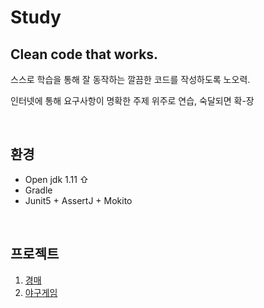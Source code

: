 # Study

## Clean code that works.

스스로 학습을 통해 잘 동작하는 깔끔한 코드를 작성하도록 노오력.

인터넷에 통해 요구사항이 명확한 주제 위주로 연습, 숙달되면 확-장

<br>

## 환경
 - Open jdk 1.11 ⇧
 - Gradle
 - Junit5 + AssertJ + Mokito

 <br>

 ## 프로젝트
 
 1. [경매](https://github.com/ohtaeg/tdd-self-study/tree/master/auction)
 2. [야구게임](https://github.com/ohtaeg/tdd-self-study/tree/master/baseball-game)





